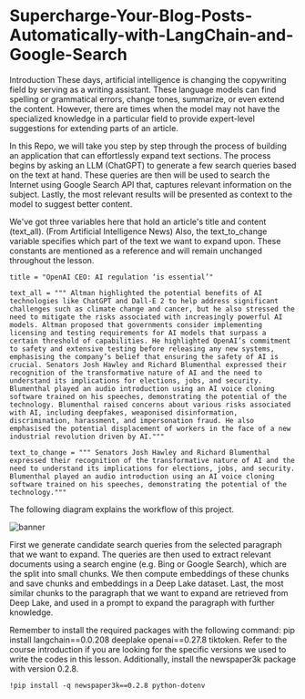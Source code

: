 # Supercharge-Your-Blog-Posts-Automatically-with-LangChain-and-Google-Search

Introduction
These days, artificial intelligence is changing the copywriting field by serving as a writing assistant. These language models can find spelling or grammatical errors, change tones, summarize, or even extend the content. However, there are times when the model may not have the specialized knowledge in a particular field to provide expert-level suggestions for extending parts of an article.

In this Repo, we will take you step by step through the process of building an application that can effortlessly expand text sections. The process begins by asking an LLM (ChatGPT) to generate a few search queries based on the text at hand. These queries are then will be used to search the Internet using Google Search API that, captures relevant information on the subject. Lastly, the most relevant results will be presented as context to the model to suggest better content.

We've got three variables here that hold an article's title and content (text_all). (From Artificial Intelligence News) Also, the text_to_change variable specifies which part of the text we want to expand upon. These constants are mentioned as a reference and will remain unchanged throughout the lesson.

```
title = "OpenAI CEO: AI regulation ‘is essential’"

text_all = """ Altman highlighted the potential benefits of AI technologies like ChatGPT and Dall-E 2 to help address significant challenges such as climate change and cancer, but he also stressed the need to mitigate the risks associated with increasingly powerful AI models. Altman proposed that governments consider implementing licensing and testing requirements for AI models that surpass a certain threshold of capabilities. He highlighted OpenAI’s commitment to safety and extensive testing before releasing any new systems, emphasising the company’s belief that ensuring the safety of AI is crucial. Senators Josh Hawley and Richard Blumenthal expressed their recognition of the transformative nature of AI and the need to understand its implications for elections, jobs, and security. Blumenthal played an audio introduction using an AI voice cloning software trained on his speeches, demonstrating the potential of the technology. Blumenthal raised concerns about various risks associated with AI, including deepfakes, weaponised disinformation, discrimination, harassment, and impersonation fraud. He also emphasised the potential displacement of workers in the face of a new industrial revolution driven by AI."""

text_to_change = """ Senators Josh Hawley and Richard Blumenthal expressed their recognition of the transformative nature of AI and the need to understand its implications for elections, jobs, and security. Blumenthal played an audio introduction using an AI voice cloning software trained on his speeches, demonstrating the potential of the technology."""
```

The following diagram explains the workflow of this project.

<img align="center" src="spcyllm.avif" alt="banner">

First we generate candidate search queries from the selected paragraph that we want to expand. The queries are then used to extract relevant documents using a search engine (e.g. Bing or Google Search), which are the split into small chunks. We then compute embeddings of these chunks and save chunks and embeddings in a Deep Lake dataset. Last, the most similar chunks to the paragraph that we want to expand are retrieved from Deep Lake, and used in a prompt to expand the paragraph with further knowledge.

Remember to install the required packages with the following command: pip install langchain==0.0.208 deeplake openai==0.27.8 tiktoken. Refer to the course introduction if you are looking for the specific versions we used to write the codes in this lesson. Additionally, install the newspaper3k package with version 0.2.8.

```
!pip install -q newspaper3k==0.2.8 python-dotenv
```

